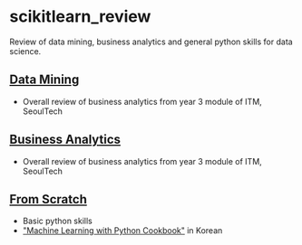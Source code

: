 # scikitlearn_review
Review of data mining, business analytics and general python skills for data science.

## [Data Mining][link1]

- Overall review of business analytics from year 3 module of ITM, SeoulTech


## [Business Analytics][link2]

- Overall review of business analytics from year 3 module of ITM, SeoulTech


## [From Scratch][link3]

- Basic python skills
- ["Machine Learning with Python Cookbook"][link4] in Korean

[link]: https://github.com/jeewonkimm2/scikitlearn_Review/blob/main/Data_Mining/Linear_Regression.py
[link1]: https://github.com/jeewonkimm2/scikitlearn_Review/tree/main/Data_Mining
[link2]: https://github.com/jeewonkimm2/scikitlearn_Review/tree/main/Business_Analytics
[link3]: https://github.com/jeewonkimm2/scikitlearn_Review/tree/main/from_scratch
[link4]: https://www.amazon.com/Machine-Learning-Python-Cookbook-Preprocessing/dp/1491989386
